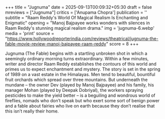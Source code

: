 +++
title = "Jugnuma"
date = 2025-09-13T00:09:32+05:30
draft = false
mreviews = ["Jugnuma"]
critics = ['Anupama Chopra']
publication = ''
subtitle = "Raam Reddy's World Of Magical Realism Is Enchanting and Enigmatic"
opening = "Manoj Bajpayee works wonders with silences in Raam Reddy's stunning magical realism drama."
img = 'jugnuma-6.webp'
media = 'print'
source = "https://www.hollywoodreporterindia.com/reviews/theatrical/jugnuma-the-fable-movie-review-manoj-bajpayee-raam-reddy"
score = 8
+++

Jugnuma (The Fable) begins with a startling unbroken shot in which a seemingly ordinary morning turns extraordinary. Within a few minutes, writer and director Raam Reddy establishes the contours of this world and primes us to expect enchantment and mystery. The story is set in the spring of 1989 on a vast estate in the Himalayas. Men tend to beautiful, bountiful fruit orchards which spread over three mountains. But underneath the mundane – the owner Dev (played by Manoj Bajpayee) and his family, his manager Mohan (played by Deepak Dobriyal), the workers spraying pesticides to make the yield better – is a beguiling and wondrous world of fireflies, nomads who don’t speak but who exert some sort of benign power and a fable about fairies who live on earth because they don’t realise that this isn’t really their home.
